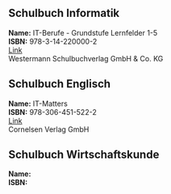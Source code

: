## Schulbuch Informatik
**Name:** IT-Berufe - Grundstufe Lernfelder 1-5<br>
**ISBN:** 978-3-14-220000-2<br>
[Link](https://www.westermann.de/artikel/978-3-14-220000-2/IT-Berufe-Grundstufe-Lernfelder-1-5)<br>
Westermann Schulbuchverlag GmbH & Co. KG

## Schulbuch Englisch
**Name:** IT-Matters<br>
**ISBN:** 978-306-451-522-2<br>
[Link](https://www.cornelsen.de/produkte/matters-technik-englisch-fuer-it-berufe-schulbuch-b1-b2-9783064515222)<br>
Cornelsen Verlag GmbH

## Schulbuch Wirtschaftskunde
**Name:** <br>
**ISBN:** <br>
